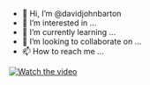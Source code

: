 - 👋 Hi, I’m @davidjohnbarton
- 👀 I’m interested in ...
- 🌱 I’m currently learning ...
- 💞️ I’m looking to collaborate on ...
- 📫 How to reach me ...

<!---
davidjohnbarton/davidjohnbarton is a ✨ special ✨ repository because its `README.md` (this file) appears on your GitHub profile.
You can click the Preview link to take a look at your changes.
--->

[![Watch the video](https://img.youtube.com/vi/FZgi9YxNBa0/default.jpg)](https://youtu.be/FZgi9YxNBa0)

